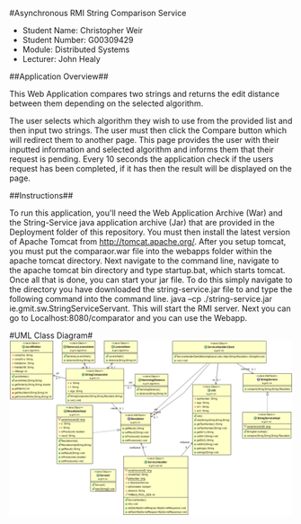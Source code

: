 #Asynchronous RMI String Comparison Service

- Student Name: Christopher Weir
- Student Number: G00309429
- Module: Distributed Systems
- Lecturer: John Healy

##Application Overview##

This Web Application compares two strings and returns the edit distance between them depending on the selected algorithm.

The user selects which algorithm they wish to use from the provided list and then input two strings. The user must then click the Compare
button which will redirect them to another page. This page provides the user with their inputted information and selected algorithm and
informs them that their request is pending. Every 10 seconds the application check if the users request has been completed, if it has
then the result will be displayed on the page.

##Instructions##

To run this application, you'll need the Web Application Archive (War) and the String-Service java application archive (Jar) that are provided in the Deployment folder of this
repository. You must then install the latest version of Apache Tomcat from http://tomcat.apache.org/. After you setup tomcat, you must put the comparaor.war file into the
webapps folder within the apache tomcat directory. Next navigate to the command line, navigate to the apache tomcat bin directory and type startup.bat, which starts tomcat.
Once all that is done, you can start your jar file. To do this simply navigate to the directory you have downloaded the string-service.jar file to and type the following command 
into the command line. java –cp ./string-service.jar ie.gmit.sw.StringServiceServant. This will start the RMI server. Next you can go to Localhost:8080/comparator and you can use the Webapp.

#UML Class Diagram#
![UML Diagram](https://github.com/Chrissweir/Java-RMI-Project/blob/master/UML.png)
